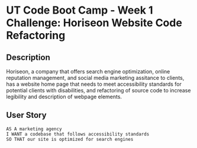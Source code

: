 # UT Code Boot Camp - Week 1 Challenge: Horiseon Website Code Refactoring

## Description

Horiseon, a company that offers search engine optimization, online reputation management,
and social media marketing assitance to clients, has a website home page that needs to meet 
accessibility standards for potential clients with disabilities, and refactoring of source code
to increase legibility and description of webpage elements.

## User Story

```
AS A marketing agency
I WANT a codebase that follows accessibility standards
SO THAT our site is optimized for search engines
```